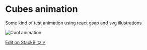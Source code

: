 # Cubes animation

Some kind of test animation using react gsap and svg illustrations

![Cool animation](https://media.giphy.com/media/dMBU1KmLTFtjlZnY7g/giphy.gif)

[Edit on StackBlitz ⚡️](https://stackblitz.com/edit/react-ts-eye4se)
